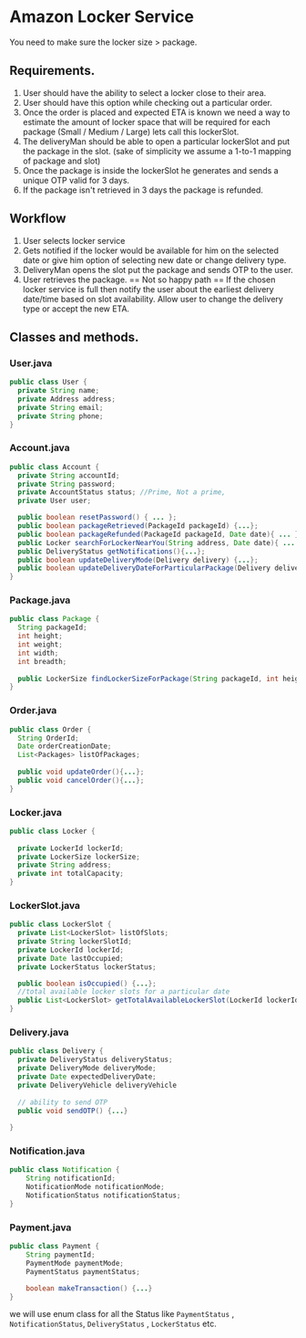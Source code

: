 # Amazon Locker Service
You need to make sure the locker size > package.

## Requirements.
1. User should have the ability to select a locker close to their area.
2. User should have this option while checking out a particular order.
3. Once the order is placed and expected ETA is known we need a way to estimate the amount of 
locker space that will be required for each package (Small / Medium / Large) lets call this lockerSlot.
4. The deliveryMan should be able to open a particular lockerSlot and put the package in the slot.
(sake of simplicity we assume a 1-to-1 mapping of package and slot)
5. Once the package is inside the lockerSlot he generates and sends a unique OTP valid for 3 days.
6. If the package isn't retrieved in 3 days the package is refunded.



## Workflow
1. User selects locker service
2. Gets notified if the locker would be available for him on the selected date or give him option
of selecting new date or change delivery type.
3. DeliveryMan opens the slot put the package and sends OTP to the user.
4. User retrieves the package.
==
Not so happy path
==
If the chosen locker service is full then notify the user about the earliest delivery date/time 
based on slot availability. Allow user to change the delivery type or accept the new ETA.


## Classes and methods.

### User.java
```java
public class User {
  private String name;
  private Address address;
  private String email;
  private String phone;
}
```
### Account.java
```java
public class Account {
  private String accountId;
  private String password;
  private AccountStatus status; //Prime, Not a prime, 
  private User user;

  public boolean resetPassword() { ... };
  public boolean packageRetrieved(PackageId packageId) {...};
  public boolean packageRefunded(PackageId packageId, Date date){ ... };
  public Locker searchForLockerNearYou(String address, Date date){ ... };
  public DeliveryStatus getNotifications(){...};
  public boolean updateDeliveryMode(Delivery delivery) {...};
  public boolean updateDeliveryDateForParticularPackage(Delivery delivery, Date date) {...};
}
```
### Package.java
```java
public class Package {
  String packageId;
  int height;
  int weight;
  int width;
  int breadth;
 
  public LockerSize findLockerSizeForPackage(String packageId, int height, int width, int breadth){...}
}
```
### Order.java
```java
public class Order {
  String OrderId;
  Date orderCreationDate;
  List<Packages> listOfPackages;
  
  public void updateOrder(){...};
  public void cancelOrder(){...};
}
```

### Locker.java
```java
public class Locker {
  
  private LockerId lockerId;
  private LockerSize lockerSize;
  private String address;
  private int totalCapacity;
}
```

### LockerSlot.java
```java
public class LockerSlot {
  private List<LockerSlot> listOfSlots;
  private String lockerSlotId;
  private LockerId lockerId;
  private Date lastOccupied;
  private LockerStatus lockerStatus;

  public boolean isOccupied() {...};
  //total available locker slots for a particular date
  public List<LockerSlot> getTotalAvailableLockerSlot(LockerId lockerId, Date date) { ... }
}
```

### Delivery.java
```java
public class Delivery {
  private DeliveryStatus deliveryStatus;
  private DeliveryMode deliveryMode;
  private Date expectedDeliveryDate;
  private DeliveryVehicle deliveryVehicle
  
  // ability to send OTP
  public void sendOTP() {...}
  
}

```

### Notification.java
```java
public class Notification {
	String notificationId;
	NotificationMode notificationMode;
	NotificationStatus notificationStatus;
}

```
### Payment.java
```java
public class Payment {
	String paymentId;
	PaymentMode paymentMode;
	PaymentStatus paymentStatus;

	boolean makeTransaction() {...}
}
```

we will use enum class for all the Status like `PaymentStatus` , `NotificationStatus`, `DeliveryStatus` , `LockerStatus` etc.

